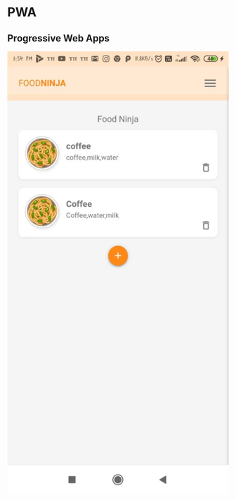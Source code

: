 # PWA
Progressive Web Apps
---

![img](https://github.com/simranxx9/pwa/blob/master/firstNinja/img/WhatsApp%20Image%202020-05-17%20at%201.54.48%20PM.jpeg)
